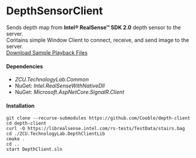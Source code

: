 # DepthSensorClient

Sends depth map from **Intel® RealSense™ SDK 2.0** depth sensor to the server.  
Contains simple Window Client to connect, receive, and send image to the server.  
[Download Sample Playback Files](https://github.com/IntelRealSense/librealsense/blob/master/doc/sample-data.md)

#### Dependencies
- *ZCU.TechnologyLab.Common*
- NuGet: *Intel.RealSenseWithNativeDll*
- NuGet: *Microsoft.AspNetCore.SignalR.Client*

#### Installation
```
git clone --recurse-submodules https://github.com/Cooble/depth-client
cd depth-client
curl -O https://librealsense.intel.com/rs-tests/TestData/stairs.bag
cd ./ZCU.TechnologyLab.DepthClientLib
cmake .
cd ..
start DepthClient.sln
```




